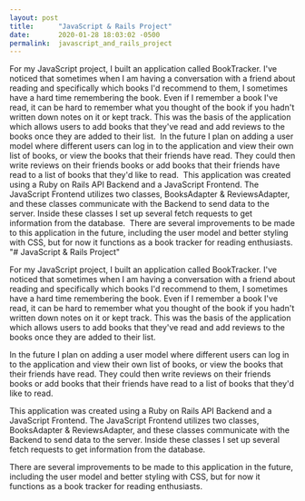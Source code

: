 ```yaml
---
layout: post
title:      "JavaScript & Rails Project"
date:       2020-01-28 18:03:02 -0500
permalink:  javascript_and_rails_project
---
```



For my JavaScript project, I built an application called BookTracker. I've noticed that sometimes when I am having a conversation with a friend about reading and specifically which books I'd recommend to them, I sometimes have a hard time remembering the book.  Even if I remember a book I've read, it can be hard to remember what you thought of the book if you hadn't written down notes on it or kept track. This was the basis of the application which allows users to add books that they've read and add reviews to the books once they are added to their list.
​
In the future I plan on adding a user model where different users can log in to the application and view their own list of books, or view the books that their friends have read. They could then write reviews on their friends books or add books that their friends have read to a list of books that they'd like to read.
​
This application was created using a Ruby on Rails API Backend and a JavaScript Frontend. The JavaScript Frontend utilizes two classes, BooksAdapter & ReviewsAdapter, and these classes communicate with the Backend to send data to the server. Inside these classes I set up several fetch requests to get information from the database.
​
There are several improvements to be made to this application in the future, including the user model and better styling with CSS, but for now it functions as a book tracker for reading enthusiasts.
"# JavaScript & Rails Project"

For my JavaScript project, I built an application called BookTracker. I've noticed that sometimes when I am having a conversation with a friend about reading and specifically which books I'd recommend to them, I sometimes have a hard time remembering the book. Even if I remember a book I've read, it can be hard to remember what you thought of the book if you hadn't written down notes on it or kept track. This was the basis of the application which allows users to add books that they've read and add reviews to the books once they are added to their list.

In the future I plan on adding a user model where different users can log in to the application and view their own list of books, or view the books that their friends have read. They could then write reviews on their friends books or add books that their friends have read to a list of books that they'd like to read.

This application was created using a Ruby on Rails API Backend and a JavaScript Frontend. The JavaScript Frontend utilizes two classes, BooksAdapter & ReviewsAdapter, and these classes communicate with the Backend to send data to the server. Inside these classes I set up several fetch requests to get information from the database.

There are several improvements to be made to this application in the future, including the user model and better styling with CSS, but for now it functions as a book tracker for reading enthusiasts.

